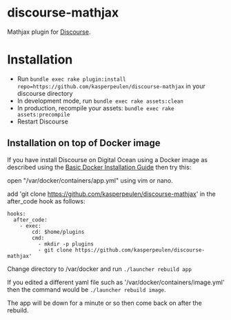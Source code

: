 discourse-mathjax
=================

Mathjax plugin for [Discourse](http://discourse.org).

Installation
============

* Run `bundle exec rake plugin:install repo=https://github.com/kasperpeulen/discourse-mathjax` in your discourse directory
* In development mode, run `bundle exec rake assets:clean`
* In production, recompile your assets: `bundle exec rake assets:precompile`
* Restart Discourse

## Installation on top of Docker image

If you have install Discourse on Digital Ocean using a Docker image as described using the
[Basic Docker Installation Guide](https://github.com/discourse/discourse/blob/master/docs/INSTALL-digital-ocean.md)
then try this:

open "/var/docker/containers/app.yml" using vim or nano.

add 'git clone https://github.com/kasperpeulen/discourse-mathjax' in the after_code hook as follows:

    hooks:
      after_code:
        - exec:
            cd: $home/plugins
            cmd:
              - mkdir -p plugins
              - git clone https://github.com/kasperpeulen/discourse-mathjax'

Change directory to /var/docker and run `./launcher rebuild app`

If you edited a different yaml file such as '/var/docker/containers/image.yml' then
the command would be
`./launcher rebuild image`.

The app will be down for a minute or so then come back on after the rebuild.


